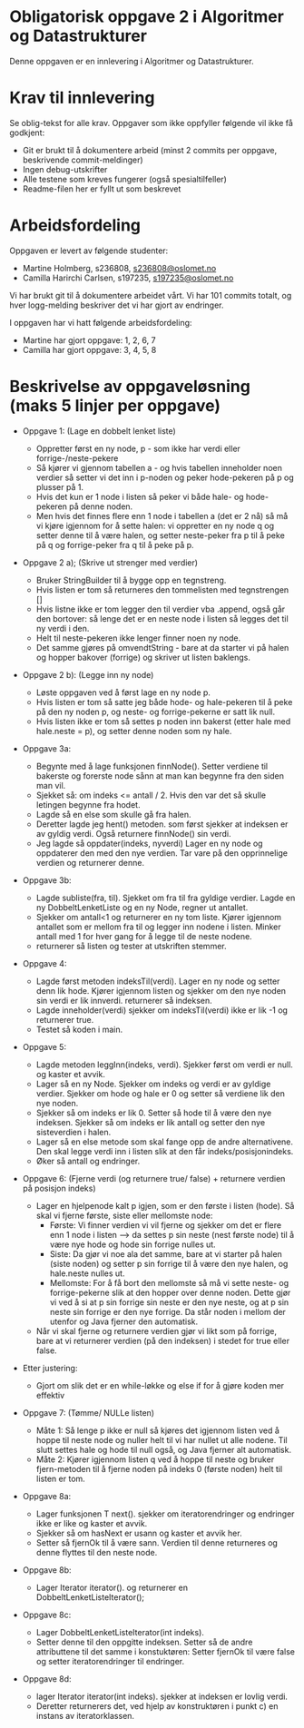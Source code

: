 # Obligatorisk oppgave 2 i Algoritmer og Datastrukturer

Denne oppgaven er en innlevering i Algoritmer og Datastrukturer. 

# Krav til innlevering

Se oblig-tekst for alle krav. Oppgaver som ikke oppfyller følgende vil ikke få godkjent:

* Git er brukt til å dokumentere arbeid (minst 2 commits per oppgave, beskrivende commit-meldinger)	
* Ingen debug-utskrifter
* Alle testene som kreves fungerer (også spesialtilfeller)
* Readme-filen her er fyllt ut som beskrevet

# Arbeidsfordeling

Oppgaven er levert av følgende studenter:
* Martine Holmberg, s236808, s236808@oslomet.no
* Camilla Harirchi Carlsen, s197235, s197235@oslomet.no

Vi har brukt git til å dokumentere arbeidet vårt. Vi har 101 commits totalt, og hver logg-melding beskriver det vi har gjort av endringer.

I oppgaven har vi hatt følgende arbeidsfordeling:
* Martine har gjort oppgave: 1, 2, 6, 7
* Camilla har gjort oppgave: 3, 4, 5, 8


# Beskrivelse av oppgaveløsning (maks 5 linjer per oppgave)

* Oppgave 1: (Lage en dobbelt lenket liste)
    - Oppretter først en ny node, p - som ikke har verdi eller forrige-/neste-pekere
    - Så kjører vi gjennom tabellen a - og hvis tabellen inneholder noen verdier så setter vi det inn i p-noden og peker hode-pekeren på p
        og plusser på 1.
    - Hvis det kun er 1 node i listen så peker vi både hale- og hode-pekeren på denne noden.
    - Men hvis det finnes flere enn 1 node i tabellen a (det er 2 nå) så må vi kjøre igjennom for å sette halen: vi oppretter en ny node q og setter
        denne til å være halen, og setter neste-peker fra p til å peke på q og forrige-peker fra q til å peke på p.

* Oppgave 2 a); (Skrive ut strenger med verdier)
    - Bruker StringBuilder til å bygge opp en tegnstreng.
    - Hvis listen er tom så returneres den tommelisten med tegnstrengen []
    - Hvis listne ikke er tom legger den til verdier vba .append, også går den bortover:
        så lenge det er en neste node i listen så legges det til ny verdi i den. 
    - Helt til neste-pekeren ikke lenger finner noen ny node.
    - Det samme gjøres på omvendtString - bare at da starter vi på halen og hopper bakover (forrige) og skriver ut listen baklengs.
* Oppgave 2 b): (Legge inn ny node)
    - Løste oppgaven ved å først lage en ny node p.
    - Hvis listen er tom så satte jeg både hode- og hale-pekeren til å peke på den ny noden p, og neste- og forrige-pekerne er satt lik null.
    - Hvis listen ikke er tom så settes p noden inn bakerst (etter hale med hale.neste = p), og setter denne noden som ny hale.
 
* Oppgave 3a:
    - Begynte med å lage funksjonen finnNode(). Setter verdiene til bakerste og forerste node sånn at man kan begynne fra den siden man vil. 
    - Sjekket så: om indeks <= antall / 2. Hvis den var det så skulle letingen begynne fra hodet. 
    - Lagde så en else som skulle gå fra halen.
    - Deretter lagde jeg hent() metoden. som først sjekker at indeksen er av gyldig verdi. Også returnere finnNode() sin verdi. 
    - Jeg lagde så oppdater(indeks, nyverdi) Lager en ny node og oppdaterer den med den nye verdien. Tar vare på den opprinnelige verdien og returnerer denne. 
* Oppgave 3b: 
    - Lagde subliste(fra, til). Sjekket om fra til fra gyldige verdier. Lagde en ny DobbeltLenketListe og en ny Node, regner ut antallet. 
    - Sjekker om antall<1 og returnerer en ny tom liste. Kjører igjennom antallet som er mellom fra til og legger inn nodene i listen. Minker antall med 1 for hver gang for å legge til de neste nodene.
    - returnerer så listen og tester at utskriften stemmer.

* Oppgave 4:
    - Lagde først metoden indeksTil(verdi). Lager en ny node og setter denn lik hode. Kjører igjennom listen og sjekker om den nye noden sin verdi er lik innverdi. returnerer så indeksen. 
    - Lagde inneholder(verdi)  sjekker om indeksTil(verdi) ikke er lik -1 og returnerer true.
    - Testet så koden i main.
    
* Oppgave 5:
    - Lagde metoden leggInn(indeks, verdi). Sjekker først om verdi er null. og kaster et avvik. 
    - Lager så en ny Node. Sjekker om indeks og verdi er av gyldige verdier. Sjekker om hode og hale er 0 og setter så verdiene lik den nye noden. 
    - Sjekker så om indeks er lik 0. Setter så hode til å være den nye indeksen. Sjekker så om indeks er lik antall og setter den nye sisteverdien i halen. 
    - Lager så en else metode som skal fange opp de andre alternativene. Den skal legge ​verdi​ inn i listen slik at den får indeks/posisjon ​indeks​.
    - Øker så antall og endringer. 
    
* Oppgave 6: (Fjerne verdi (og returnere true/ false) + returnere verdien på posisjon indeks)
    - Lager en hjelpenode kalt p igjen, som er den første i listen (hode). Så skal vi fjerne første, siste eller mellomste node:
        - Første: Vi finner verdien vi vil fjerne og sjekker om det er flere enn 1 node i listen --> da settes p sin neste (nest første node) til å være nye hode og hode sin forrige nulles ut.
        - Siste: Da gjør vi noe ala det samme, bare at vi starter på halen (siste noden) og setter p sin forrige til å være den nye halen, 
            og hale.neste nulles ut.
        - Mellomste: For å få bort den mellomste så må vi sette neste- og forrige-pekerne slik at den hopper over denne noden. 
            Dette gjør vi ved å si at p sin forrige sin neste er den nye neste, og at p sin neste sin forrige er den nye forrige. 
            Da står noden i mellom der utenfor og Java fjerner den automatisk.
    - Når vi skal fjerne og returnere verdien gjør vi likt som på forrige, bare at vi returnerer verdien (på den indeksen) 
        i stedet for true eller false.
* Etter justering: 
    - Gjort om slik det er en while-løkke og else if for å gjøre koden mer effektiv
        
* Oppgave 7: (Tømme/ NULLe listen)
    - Måte 1: Så lenge p ikke er null så kjøres det igjennom listen ved å hoppe til neste node og nuller helt til vi har nullet ut alle nodene.
        Til slutt settes hale og hode til null også, og Java fjerner alt automatisk.
    - Måte 2: Kjører igjennom listen q ved å hoppe til neste og bruker fjern-metoden til å fjerne noden 
        på indeks 0 (første noden) helt til listen er tom.

* Oppgave 8a:
    - Lager funksjonen T next(). sjekker om iteratorendringer og endringer ikke er like og kaster et avvik. 
    - Sjekker så om hasNext er usann og kaster et avvik her. 
    - Setter så fjernOk til å være sann. Verdien til ​denne​ returneres og ​denne​ flyttes til den neste node.

* Oppgave 8b: 
    - Lager  ​Iterator<T> iterator()​. og returnerer en DobbeltLenketListeIterator();
    
* Oppgave 8c: 
    - Lager DobbeltLenketListeIterator(int indeks). 
    - Setter denne til den oppgitte indeksen. Setter så de andre attributtene til det samme i konstuktøren: Setter fjernOk til være false og setter iteratorendringer til endringer. 

* Oppgave 8d: 
    - lager Iterator<T> iterator(int indeks)​. sjekker at indeksen er lovlig verdi. 
    - Deretter returnerers det, ved hjelp av konstruktøren i punkt c) en instans av iteratorklassen.
